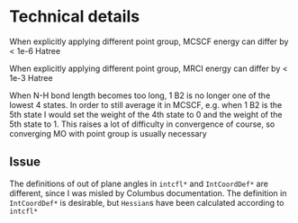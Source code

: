 # Technical details
When explicitly applying different point group, MCSCF energy can differ by < 1e-6 Hatree

When explicitly applying different point group, MRCI energy can differ by < 1e-3 Hatree

When N-H bond length becomes too long, 1 B2 is no longer one of the lowest 4 states. In order to still average it in MCSCF, e.g. when 1 B2 is the 5th state I would set the weight of the 4th state to 0 and the weight of the 5th state to 1. This raises a lot of difficulty in convergence of course, so converging MO with point group is usually necessary

## Issue
The definitions of out of plane angles in `intcfl*` and `IntCoordDef*` are different, since I was misled by Columbus documentation. The definition in `IntCoordDef*` is desirable, but `Hessian`s have been calculated according to `intcfl*`
